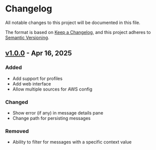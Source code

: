 # Changelog

All notable changes to this project will be documented in this file.

The format is based on [Keep a Changelog](https://keepachangelog.com/en/1.1.0/),
and this project adheres to [Semantic Versioning](https://semver.org/spec/v2.0.0.html).

## [v1.0.0] - Apr 16, 2025

### Added

- Add support for profiles
- Add web interface
- Allow multiple sources for AWS config

### Changed

- Show error (if any) in message details pane
- Change path for persisting messages

### Removed

- Ability to filter for messages with a specific context value

[unreleased]: https://github.com/dhth/cueitup/compare/v1.0.0...HEAD
[v1.0.0]: https://github.com/dhth/cueitup/compare/v0.2.2...v1.0.0
